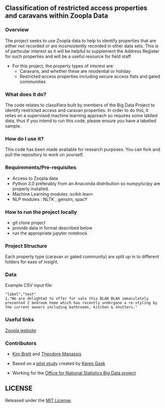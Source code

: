 
## Classification of restricted access properties and caravans within Zoopla Data


### Overview
The project seeks to use Zoopla data to help to identify properties that are either not recorded or are inconsistently recorded in other data sets. This is of particular interest as it will be helpful to supplement the Address Register for such properties and will be a useful resource for field staff

* For this project, the property types of interest are:
    * Caravans, and whether these are residential or holiday
    * Restricted access properties including secure access flats and gated communities


### What does it do?
The code relates to classifiers built by members of the Big Data Project to identify restricted access and caravan properties. In order to do this, it relies on a supervised machine learning approach so requires some lablled data, thus if you intend to run this code, please ensure you have a labelled sample. 

 
### How do I use it?
This code has been made available for research purposes. You can fork and pull the repository to work on yourself.


### Requirements/Pre-requisites

* Access to Zoopla data 
* Python 3.0  preferably from an Anaconda distribution so numpy/scipy are properly installed.
* Machine Learning modules :scikit-learn 
* NLP modules : NLTK , gensim, spacY


### How to run the project locally


* git clone project
* provide data in format described below
* run the appropriate jupyter notebook

### Project Structure
Each property type (caravan or gated community) are split up in to different folders for ease of insight.


### Data


Example CSV input file:

```
"label","text"
1,"We are delighted to offer for sale this BLAH BLAH immaculately presented 2 bedroom home which has recently undergone a re-styling by the current owners including bathrooms, kitchen & shutters."

```

### Useful links
[Zoopla website](https://www.zoopla.co.uk/)

### Contributors

- [Kim Brett](https://github.com/k1br) and [Theodore Manassis](https://github.com/mamonu)


- Based on a [pilot study](https://github.com/gaskyk/housing-websites) created by [Karen Gask](https://github.com/gaskyk)

- Working for the [Office for National Statistics Big Data project](https://www.ons.gov.uk/aboutus/whatwedo/programmesandprojects/theonsbigdataproject)


## LICENSE

Released under the [MIT License](LICENSE).
